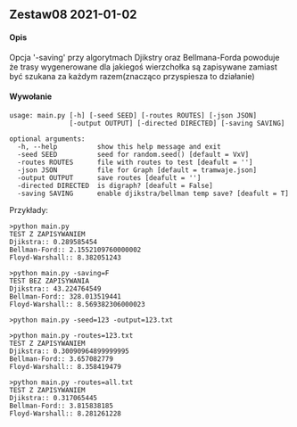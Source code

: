 ## Zestaw08 2021-01-02
#### Opis
Opcja '-saving' przy algorytmach Djikstry oraz Bellmana-Forda powoduje że trasy wygenerowane dla jakiegoś wierzchołka są zapisywane zamiast być szukana za każdym razem(znacząco przyspiesza to działanie)

#### Wywołanie
```
usage: main.py [-h] [-seed SEED] [-routes ROUTES] [-json JSON]
               [-output OUTPUT] [-directed DIRECTED] [-saving SAVING]

optional arguments:
  -h, --help          show this help message and exit
  -seed SEED          seed for random.seed() [default = VxV]
  -routes ROUTES      file with routes to test [deafult = '']
  -json JSON          file for Graph [default = tramwaje.json]
  -output OUTPUT      save routes [deafult = '']
  -directed DIRECTED  is digraph? [deafult = False]
  -saving SAVING      enable djikstra/bellman temp save? [deafult = T]
```
Przykłady:
```
>python main.py
TEST Z ZAPISYWANIEM
Djikstra:: 0.289585454
Bellman-Ford:: 2.1552109760000002
Floyd-Warshall:: 8.382051243

>python main.py -saving=F
TEST BEZ ZAPISYWANIA
Djikstra:: 43.224764549
Bellman-Ford:: 328.013519441
Floyd-Warshall:: 8.569382306000023

>python main.py -seed=123 -output=123.txt

>python main.py -routes=123.txt
TEST Z ZAPISYWANIEM
Djikstra:: 0.30090964899999995
Bellman-Ford:: 3.657082779
Floyd-Warshall:: 8.358419479

>python main.py -routes=all.txt
TEST Z ZAPISYWANIEM
Djikstra:: 0.317065445
Bellman-Ford:: 3.815838185
Floyd-Warshall:: 8.281261228

```